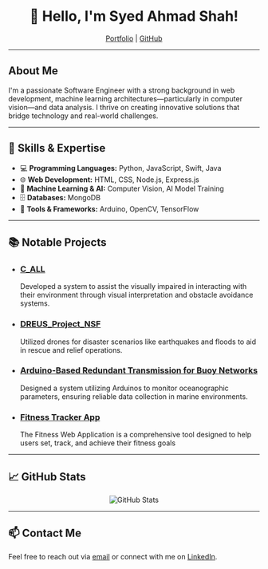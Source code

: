 <h1 align="center">👋 Hello, I'm Syed Ahmad Shah!</h1>

<p align="center">
  <a href="https://ahmadshah-1.github.io/PortfolioWebsite/">Portfolio</a> |
  <a href="https://github.com/AhmadShah-1">GitHub</a>
</p>

---

<h2>About Me</h2>

<p>
  I'm a passionate Software Engineer with a strong background in web development, machine learning architectures—particularly in computer vision—and data analysis. I thrive on creating innovative solutions that bridge technology and real-world challenges.
</p>

---

<h2>🔧 Skills & Expertise</h2>

<ul>
  <li>💻 <strong>Programming Languages:</strong> Python, JavaScript, Swift, Java</li>
  <li>🌐 <strong>Web Development:</strong> HTML, CSS, Node.js, Express.js</li>
  <li>🤖 <strong>Machine Learning & AI:</strong> Computer Vision, AI Model Training</li>
  <li>🗄️ <strong>Databases:</strong> MongoDB</li>
  <li>🔧 <strong>Tools & Frameworks:</strong> Arduino, OpenCV, TensorFlow</li>
</ul>

---

<h2>📚 Notable Projects</h2>

<ul>
  <li>
    <h3><a href="https://github.com/AhmadShah-1/C_ALL">C_ALL</a></h3>
    <p>Developed a system to assist the visually impaired in interacting with their environment through visual interpretation and obstacle avoidance systems.</p>
  </li>
  <li>
    <h3><a href="https://github.com/AhmadShah-1/DREUS_Project_NSF">DREUS_Project_NSF</a></h3>
    <p>Utilized drones for disaster scenarios like earthquakes and floods to aid in rescue and relief operations.</p>
  </li>
  <li>
    <h3><a href="https://github.com/AhmadShah-1/Arduino-Based-Redundant-Transmission-for-Buoy-Networks">Arduino-Based Redundant Transmission for Buoy Networks</a></h3>
    <p>Designed a system utilizing Arduinos to monitor oceanographic parameters, ensuring reliable data collection in marine environments.</p>
  </li>
  <li>
    <h3><a href="https://github.com/AhmadShah-1/CS546_Final_Project">Fitness Tracker App</a></h3>
    <p>The Fitness Web Application is a comprehensive tool designed to help users set, track, and achieve their fitness goals</p>
  </li>

</ul>

---

<h2>📈 GitHub Stats</h2>

<p align="center">
  <img src="https://github-readme-stats.vercel.app/api?username=AhmadShah-1&show_icons=true&theme=radical" alt="GitHub Stats">
</p>

---

<h2>📫 Contact Me</h2>

<p>
  Feel free to reach out via <a href="mailto:ahmadsyedshah123@gmail.com">email</a> or connect with me on <a href="https://www.linkedin.com/in/yourprofile](https://www.linkedin.com/in/ahmad-shah-674989224">LinkedIn</a>.
</p>
